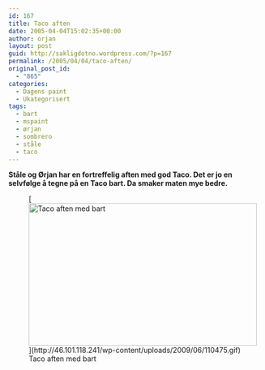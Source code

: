 ```yaml
---
id: 167
title: Taco aften
date: 2005-04-04T15:02:35+00:00
author: orjan
layout: post
guid: http://sakligdotno.wordpress.com/?p=167
permalink: /2005/04/04/taco-aften/
original_post_id:
  - "865"
categories:
  - Dagens paint
  - Ukategorisert
tags:
  - bart
  - mspaint
  - ørjan
  - sombrero
  - ståle
  - taco
---
```

**Ståle og Ørjan har en fortreffelig aften med god Taco. Det er jo en selvfølge å tegne på en Taco bart. Da smaker maten mye bedre.**
  
<figure id="attachment_168" style="width: 450px" class="wp-caption aligncenter">[<img src="http://46.101.118.241/wp-content/uploads/2009/06/110475.gif" alt="Taco aften med bart" title="110475" width="450" height="281" class="size-full wp-image-168" />](http://46.101.118.241/wp-content/uploads/2009/06/110475.gif)<figcaption class="wp-caption-text">Taco aften med bart</figcaption></figure>